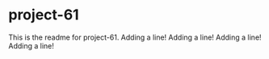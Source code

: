 # project-61

This is the readme for project-61.
Adding a line!
Adding a line!
Adding a line!
Adding a line!

